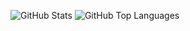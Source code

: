 ![GitHub Stats](https://github-readme-stats.vercel.app/api?username=tosh7&count_private=true&show_icons=true&theme=algolia)
![GitHub Top Languages](https://github-readme-stats.vercel.app/api/top-langs/?username=tosh7&layout=compact&theme=algolia)
